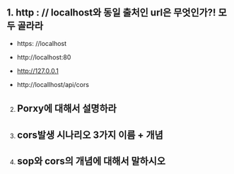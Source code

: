 ##  1. http : // localhost와 동일 출처인 url은 무엇인가?! 모두 골라라

*  https: //localhost

* http://localhost:80

* http://127.0.0.1

* http://locallhost/api/cors



2. ## Porxy에 대해서 설명하라



3. ## cors발생 시나리오 3가지 이름 + 개념



4. ## sop와 cors의 개념에 대해서 말하시오

## 